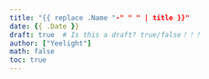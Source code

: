```yaml
---
title: "{{ replace .Name "-" " " | title }}"
date: {{ .Date }}
draft: true  # Is this a draft? true/false！！！
author: ["Yeelight"]
math: false
toc: true
---
```

